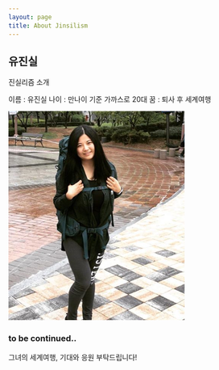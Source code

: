 ```yaml
---
layout: page
title: About Jinsilism
---
```

## 유진실

진실리즘 소개

이름 : 유진실
나이 : 만나이 기준 가까스로 20대
꿈 : 퇴사 후 세계여행


![aboutjinsil](img/intro.png)

### to be continued..

그녀의 세계여행, 기대와 응원 부탁드립니다!
